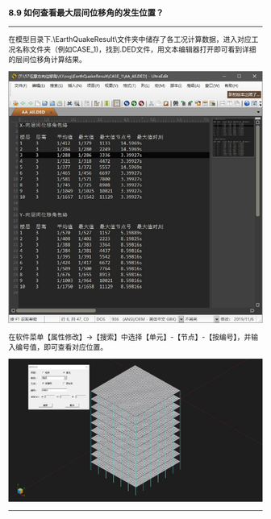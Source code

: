 ﻿### 8.9  如何查看最大层间位移角的发生位置？

---

在模型目录下.\EarthQuakeResult\文件夹中储存了各工况计算数据，进入对应工况名称文件夹（例如CASE_1)，找到.DED文件，用文本编辑器打开即可看到详细的层间位移角计算结果。

![](image/8.9-1.jpg)

在软件菜单【属性修改】→【搜索】中选择【单元】-【节点】-【按编号】，并输入编号值，即可查看对应位置。

![](image/8.9-2.jpg)

---
